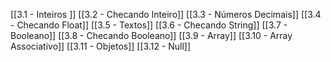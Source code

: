 [[3.1 - Inteiros ]]
[[3.2 - Checando Inteiro]]
[[3.3 - Números Decimais]]
[[3.4 - Checando Float]]
[[3.5 - Textos]]
[[3.6 - Checando String]]
[[3.7 - Booleano]]
[[3.8 - Checando Booleano]]
[[3.9 - Array]]
[[3.10 - Array Associativo]]
[[3.11 - Objetos]]
[[3.12 - Null]]